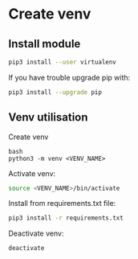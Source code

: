 # Create venv

## Install module

```bash
pip3 install --user virtualenv
```

If you have trouble upgrade pip with:
```bash
pip3 install --upgrade pip
```

## Venv utilisation

Create venv
```
bash
python3 -m venv <VENV_NAME>
```

Activate venv:
```bash
source <VENV_NAME>/bin/activate
```

Install from requirements.txt file:
```bash
pip3 install -r requirements.txt
```

Deactivate venv:
```bash
deactivate
```
